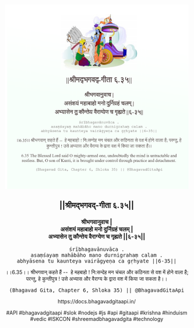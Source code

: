 <img src="../../asset/BG_6_35.png"/>
<center><h2>||श्रीमद्‍भगवद्‍-गीता ६.३५||</h2>
<h3>श्रीभगवानुवाच |<br/>असंशयं महाबाहो मनो दुर्निग्रहं चलम् |<br/>अभ्यासेन तु कौन्तेय वैराग्येण च गृह्यते ||६-३५||</h3>
<pre>śrībhagavānuvāca .<br/>asaṃśayaṃ mahābāho mano durnigrahaṃ calam .<br/>abhyāsena tu kaunteya vairāgyeṇa ca gṛhyate ||6-35||</pre>
<p>।।6.35।। श्रीभगवान् कहते हैं --  हे महबाहो ! नि:सन्देह मन चंचल और कठिनता से वश में होने वाला है; परन्तु, हे कुन्तीपुत्र ! उसे अभ्यास और वैराग्य के द्वारा वश में किया जा सकता है।।</p>
<pre>(Bhagavad Gita, Chapter 6, Shloka 35) || @BhagavadGitaApi</pre><p>https://docs.bhagavadgitaapi.in/</p><p>#API #bhagavadgitaapi #slok #nodejs #js #api #gitaapi #krishna #hinduism #vedic #ISKCON #shreemadbhagavadgita #technology</p></center>